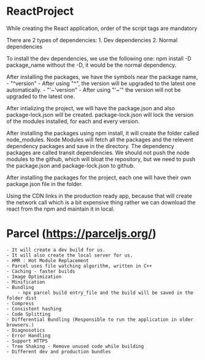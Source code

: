 # ReactProject

While creating the React application, order of the script tags are mandatory

There are 2 types of dependencies:
    1. Dev dependencies
    2. Normal dependencies

To install the dev dependencies, we use the following one:
    npm install -D package_name
    without the -D, it would be the normal dependency.

After installing the packages, we have the symbols near the package name,
    - "^version" - After using "^", the version will be upgraded to the latest one automatically.
    - "'~'version" - After using "'~'" the version will not be upgraded to the latest one.

After intializing the project, we will have the package.json and also package-lock.json will be created.
    package-lock.json will lock the version of the modules installed, for each and every version.

After installing the packages using npm install, it will create the folder called node_modules.
Node Modules will fetch all the packages and the relevent dependency packages and save in the directory.
The dependency packages are called transit dependencies.
We should not push the node modules to the github, which will bloat the repository, but we need to push the package.json and package-lock.json to github.

After installing the packages for the project, each one will have their own package.json file in the folder.

Using the CDN links in the production ready app, because that will create the network call which is a bit expensive thing rather we can download the react from the npm and maintain it in local.

# Parcel (https://parceljs.org/)
    - It will create a dev build for us.
    - It will also create the local server for us.
    - HMR : Hot Module Replacement
    - Parcel uses file watching algorithm, written in C++
    - Caching - faster builds
    - Image Optimization
    - Minification
    - Bundling
        - npx parcel build entry_file and the build will be saved in the folder dist
    - Compress
    - Consistent hashing
    - Code Splitting
    - Differential Bundling (Responsible to run the application in older browsers.)
    - Diagnosotics
    - Error Handling
    - Support HTTPS
    - Tree Shaking - Remove unused code while building
    - Different dev and production bundles